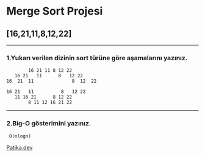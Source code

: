 # Merge Sort Projesi
## [16,21,11,8,12,22] 
 
 ---
 
 ### 1.Yukarı verilen dizinin sort türüne göre aşamalarını yazınız.
 
 ```
         16 21 11 8 12 22
    16 21   11      8   12 22       
16  21  11              8  12  22    

16 21   11          8   12 22
    11 16 21      8 12 22
         8 11 12 16 21 22

 ```
---
 ### 2.Big-O gösterimini yazınız.
```
 O(nlogn)
```


[Patika.dev](https://www.patika.dev/tr)